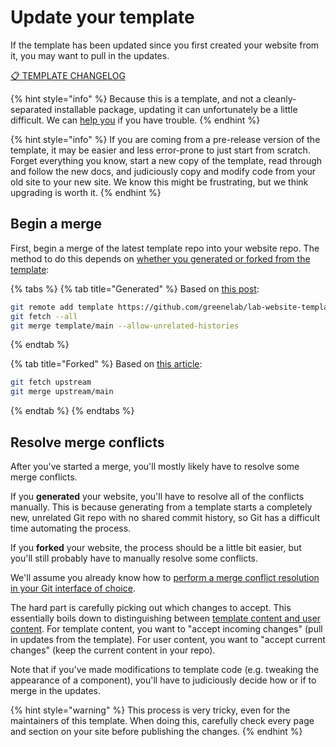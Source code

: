 # Update your template

If the template has been updated since you first created your website from it, you may want to pull in the updates.&#x20;

[📋 TEMPLATE CHANGELOG](https://github.com/greenelab/lab-website-template/blob/main/CHANGELOG.md)

{% hint style="info" %}
Because this is a template, and not a cleanly-separated installable package, updating it can unfortunately be a little difficult. We can [help you](../introduction/support.md) if you have trouble.
{% endhint %}

{% hint style="info" %}
If you are coming from a pre-release version of the template, it may be easier and less error-prone to just start from scratch. Forget everything you know, start a new copy of the template, read through and follow the new docs, and judiciously copy and modify code from your old site to your new site. We know this might be frustrating, but we think upgrading is worth it.
{% endhint %}

## Begin a merge

First, begin a merge of the latest template repo into your website repo. The method to do this depends on [whether you generated or forked from the template](../getting-started/set-up-your-site.md):

{% tabs %}
{% tab title="Generated" %}
Based on [this post](https://stackoverflow.com/questions/56577184/github-pull-changes-from-a-template-repository):

```bash
git remote add template https://github.com/greenelab/lab-website-template
git fetch --all
git merge template/main --allow-unrelated-histories
```
{% endtab %}

{% tab title="Forked" %}
Based on [this article](https://docs.github.com/en/pull-requests/collaborating-with-pull-requests/working-with-forks/syncing-a-fork):

```bash
git fetch upstream
git merge upstream/main
```
{% endtab %}
{% endtabs %}

## Resolve merge conflicts

After you've started a merge, you'll mostly likely have to resolve some merge conflicts.&#x20;

If you **generated** your website, you'll have to resolve all of the conflicts manually. This is because generating from a template starts a completely new, unrelated Git repo with no shared commit history, so Git has a difficult time automating the process.

If you **forked** your website, the process should be a little bit easier, but you'll still probably have to manually resolve some conflicts.

We'll assume you already know how to [perform a merge conflict resolution in your Git interface of choice](https://code.visualstudio.com/docs/sourcecontrol/overview#\_merge-conflicts).&#x20;

The hard part is carefully picking out which changes to accept. This essentially boils down to distinguishing between [template content and user content](../getting-started/repo-structure.md). For template content, you want to "accept incoming changes" (pull in updates from the template). For user content, you want to "accept current changes" (keep the current content in your repo).

Note that if you've made modifications to template code (e.g. tweaking the appearance of a component), you'll have to judiciously decide how or if to merge in the updates.

{% hint style="warning" %}
This process is very tricky, even for the maintainers of this template. When doing this, carefully check every page and section on your site before publishing the changes.
{% endhint %}
